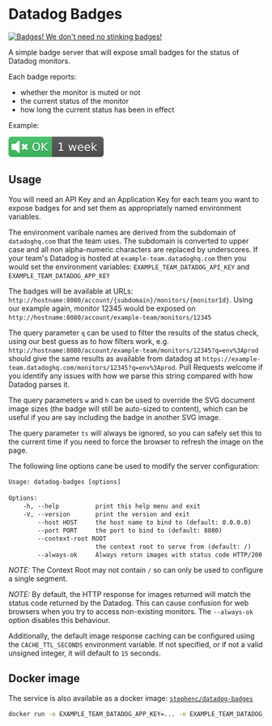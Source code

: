 # Datadog Badges

[![Badges! We don't need no stinking badges!](https://img.youtube.com/vi/VqomZQMZQCQ/0.jpg)](https://www.youtube.com/watch?v=VqomZQMZQCQ)

A simple badge server that will expose small badges for the status of Datadog monitors.

Each badge reports: 

* whether the monitor is muted or not
* the current status of the monitor
* how long the current status has been in effect

Example:

![Sample badge](example.svg)

## Usage

You will need an API Key and an Application Key for each team you want to expose badges for and set them as appropriately named environment variables.

The environment varibale names are derived from the subdomain of `datadoghq.com` that the team uses.
The subdomain is converted to upper case and all non alpha-numeric characters are replaced by underscores.
If your team's Datadog is hosted at `example-team.datadoghq.com` then you would set the environment variables: `EXAMPLE_TEAM_DATADOG_API_KEY` and `EXAMPLE_TEAM_DATADOG_APP_KEY` 

The badges will be available at URLs: `http://hostname:8080/account/{subdomain}/monitors/{monitorId}`.
Using our example again, monitor 12345 would be exposed on `http://hostname:8080/account/example-team/monitors/12345` 

The query parameter `q` can be used to filter the results of the status check, using our best guess as to how filters work, e.g. `http://hostname:8080/account/example-team/monitors/12345?q=env%3Aprod` should give the same results as available from datadog at `https://example-team.datadoghq.com/monitors/12345?q=env%3Aprod`. 
Pull Requests welcome if you identify any issues with how we parse this string compared with how Datadog parses it.

The query parameters `w` and `h` can be used to override the SVG document image sizes (the badge will still be auto-sized to content), which can be useful if you are say including the badge in another SVG image.

The query parameter `ts` will always be ignored, so you can safely set this to the current time if you need to force the browser to refresh the image on the page.

The following line options cane be used to modify the server configuration:

```
Usage: datadog-badges [options]

Options:
    -h, --help          print this help menu and exit
    -V, --version       print the version and exit
        --host HOST     the host name to bind to (default: 0.0.0.0)
        --port PORT     the port to bind to (default: 8080)
        --context-root ROOT
                        the context root to serve from (default: /)
        --always-ok     Always return images with status code HTTP/200
```

*NOTE:* The Context Root may not contain `/` so can only be used to configure a single segment.

*NOTE:* By default, the HTTP response for images returned will match the status code returned by the Datadog. 
This can cause confusion for web browsers when you try to access non-existing monitors.
The `--always-ok` option disables this behaviour.

Additionally, the default image response caching can be configured using the `CACHE_TTL_SECONDS` environment variable.
If not specified, or if not a valid unsigned integer, it will default to `15` seconds.

## Docker image

The service is also available as a docker image: [`stephenc/datadog-badges`](https://hub.docker.com/r/stephenc/datadog-badges)

```bash
docker run -e EXAMPLE_TEAM_DATADOG_APP_KEY=... -e EXAMPLE_TEAM_DATADOG_API_KEY=... -p 8080:8080 stephenc/datadog-badges
``` 

